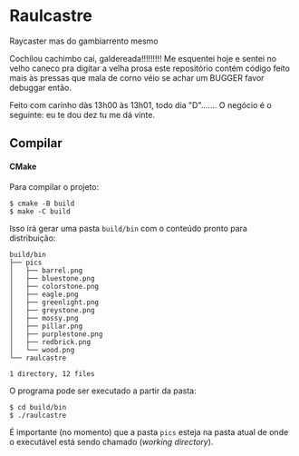 # Raulcastre
Raycaster mas do gambiarrento mesmo

Cochilou cachimbo cai, galdereada!!!!!!!!!
Me esquentei hoje e sentei no velho caneco pra digitar a velha prosa
este repositório contém código feito mais às pressas que mala de corno véio
se achar um BUGGER favor debuggar então.

Feito com carinho dàs 13h00 às 13h01, todo dia "D".......
O negócio é o seguinte: eu te dou dez tu me dá vinte.

## Compilar

#### CMake

Para compilar o projeto:

```console
$ cmake -B build
$ make -C build
```

Isso irá gerar uma pasta `build/bin` com o conteúdo pronto para distribuição:

```
build/bin
├── pics
│   ├── barrel.png
│   ├── bluestone.png
│   ├── colorstone.png
│   ├── eagle.png
│   ├── greenlight.png
│   ├── greystone.png
│   ├── mossy.png
│   ├── pillar.png
│   ├── purplestone.png
│   ├── redbrick.png
│   └── wood.png
└── raulcastre

1 directory, 12 files
```

O programa pode ser executado a partir da pasta:

```
$ cd build/bin
$ ./raulcastre
```

É importante (no momento) que a pasta `pics` esteja na pasta atual de onde o
executável está sendo chamado (_working directory_).
